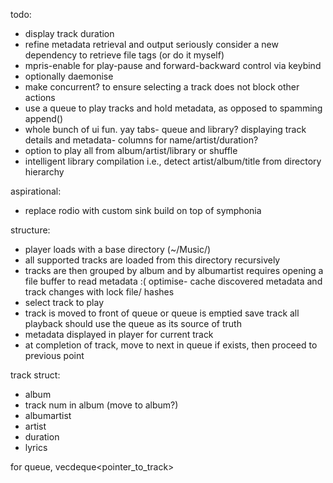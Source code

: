 todo:
- display track duration
- refine metadata retrieval and output
  seriously consider a new dependency to retrieve file tags (or do it myself)
- mpris-enable for play-pause and forward-backward control via keybind
- optionally daemonise
- make concurrent? to ensure selecting a track does not block other actions
- use a queue to play tracks and hold metadata, as opposed to spamming append()
- whole bunch of ui fun. yay
  tabs- queue and library?
  displaying track details and metadata- columns for name/artist/duration?
- option to play all from album/artist/library or shuffle
- intelligent library compilation i.e., detect artist/album/title from directory hierarchy

aspirational:
- replace rodio with custom sink build on top of symphonia

structure:
- player loads with a base directory (~/Music/)
- all supported tracks are loaded from this directory recursively
- tracks are then grouped by album and by albumartist
  requires opening a file buffer to read metadata :(
  optimise- cache discovered metadata and track changes with lock file/ hashes
- select track to play
- track is moved to front of queue or queue is emptied save track
  all playback should use the queue as its source of truth
- metadata displayed in player for current track
- at completion of track, move to next in queue if exists, then proceed to previous point

track struct:
- album
- track num in album (move to album?)
- albumartist
- artist
- duration
- lyrics

for queue, vecdeque<pointer_to_track>
